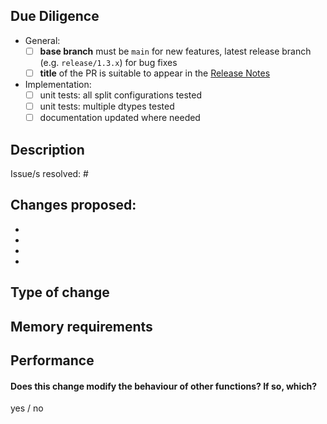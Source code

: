 ## Due Diligence
<!--- Please address the following points before setting your PR "ready for review".
--->
- General:
    - [ ]  **base branch** must be `main` for new features, latest release branch (e.g. `release/1.3.x`) for bug fixes
    - [ ]  **title** of the PR is suitable to appear in the [Release Notes](https://github.com/helmholtz-analytics/heat/releases/latest)
- Implementation:
    - [ ] unit tests: all split configurations tested
    - [ ] unit tests: multiple dtypes tested
    - [ ] documentation updated where needed

## Description

<!--- Include a summary of the change/s.
Please also include relevant motivation and context. List any dependencies that are required for this change.
--->

Issue/s resolved: #

## Changes proposed:

-
-
-
-

## Type of change
<!--
i.e.
- Bug fix (non-breaking change which fixes an issue)
- New feature (non-breaking change which adds functionality)
- Breaking change (fix or feature that would cause existing functionality to not work as expected)
- Documentation update
--->

## Memory requirements
<!--- Compare memory requirements to previous implementation / relevant torch operations if applicable:
- in distributed and non-distributed mode
- with `split=None` and `split not None`

This can be done using https://github.com/pythonprofilers/memory_profiler for CPU memory measurements,
GPU measurements can be done with https://pytorch.org/docs/master/generated/torch.cuda.max_memory_allocated.html.
These tools only profile the memory used by each process, not the entire function.
--->

## Performance
<!--- Compare performance to previous implementation / relevant torch operations if applicable:
- in distributed and non-distributed mode
- with `split=None` and `split not None`

Python has an embedded profiler: https://docs.python.org/3.9/library/profile.html
Again, this will only profile the performance on each process. Printing the results with many processes
may be illegible. It may be easiest to save the output of each to a file.
--->

#### Does this change modify the behaviour of other functions? If so, which?
yes / no

